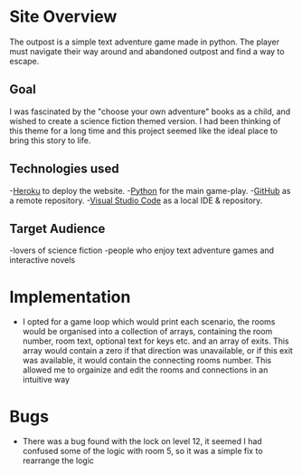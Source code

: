 # Site Overview
The outpost is a simple text adventure game made in python. The player must navigate their way around and abandoned outpost and find a way to escape.

## Goal
I was fascinated by the "choose your own adventure" books as a child, and wished to create a science fiction themed version. I had been thinking of this theme for a long time and this project seemed like the ideal place to bring this story to life.

## Technologies used
-[Heroku](https://heroku.com) to deploy the website.
-[Python](https://www.python.org/) for the main game-play.
-[GitHub](https://github.com/) as a remote repository.
-[Visual Studio Code](https://code.visualstudio.com/) as a local IDE & repository.

## Target Audience
-lovers of science fiction
-people who enjoy text adventure games and interactive novels

# Implementation
- I opted for a game loop which would print each scenario, the rooms would be organised into a collection of arrays, containing the room number, room text, optional text for keys etc. and an array of exits. This array would contain a zero if that direction was unavailable, or if this exit was available, it would contain the connecting rooms number. This allowed me to orgainize and edit the rooms and connections in an intuitive way
# Bugs
- There was a bug found with the lock on level 12, it seemed I had confused some of the logic with room 5, so it was a simple fix to rearrange the logic
